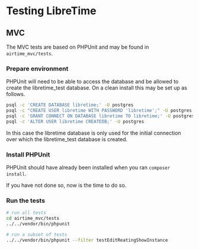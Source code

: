 # Testing LibreTime

## MVC

The MVC tests are based on PHPUnit and may be found in `airtime_mvc/tests`.

### Prepare environment

PHPUnit will need to be able to access the database and be allowed to
create the libretime_test database. On a clean install this may be
set up as follows.

```bash
psql -c 'CREATE DATABASE libretime;' -U postgres
psql -c "CREATE USER libretime WITH PASSWORD 'libretime';" -U postgres
psql -c 'GRANT CONNECT ON DATABASE libretime TO libretime;' -U postgres
psql -c 'ALTER USER libretime CREATEDB;' -U postgres
```

In this case the libretime database is only used for the initial connection
over which the libretime_test database is created.

### Install PHPUnit 

PHPUnit should have already been installed when you ran `composer install`.

If you have not done so, now is the time to do so.

### Run the tests

```bash
# run all tests
cd airtime_mvc/tests
../../vendor/bin/phpunit

# run a subset of tests
../../vendor/bin/phpunit --filter testEditReatingShowInstance 
```
